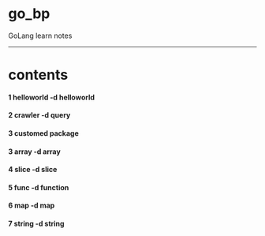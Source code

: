 # go_bp
GoLang learn notes

---
# contents
#### 1 helloworld -d helloworld
#### 2 crawler -d query
#### 3 customed package
#### 3 array -d array
#### 4 slice -d slice
#### 5 func -d function
#### 6 map -d map
#### 7 string -d string
